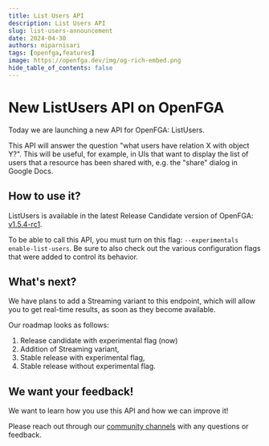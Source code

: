 ```yaml
---
title: List Users API
description: List Users API 
slug: list-users-announcement
date: 2024-04-30
authors: miparnisari
tags: [openfga,features]
image: https://openfga.dev/img/og-rich-embed.png
hide_table_of_contents: false
---
```

# New ListUsers API on OpenFGA

Today we are launching a new API for OpenFGA: ListUsers.

This API will answer the question "what users have relation X with object Y?". This will be useful, for example, in UIs that want to display the list of users that a resource has been shared with, e.g. the "share" dialog in Google Docs.

## How to use it?

ListUsers is available in the latest Release Candidate version of OpenFGA: [v1.5.4-rc1](https://github.com/openfga/openfga/releases/tag/v1.5.4-rc1).

To be able to call this API, you must turn on this flag: `--experimentals enable-list-users`. Be sure to also check out the various configuration flags that were added to control its behavior.

## What's next?

We have plans to add a Streaming variant to this endpoint, which will allow you to get real-time results, as soon as they become available.

Our roadmap looks as follows:

1. Release candidate with experimental flag (now)
2. Addition of Streaming variant,
3. Stable release with experimental flag,
4. Stable release without experimental flag.

## We want your feedback!

We want to learn how you use this API and how we can improve it!

Please reach out through our [community channels](https://openfga.dev/community) with any questions or feedback.
